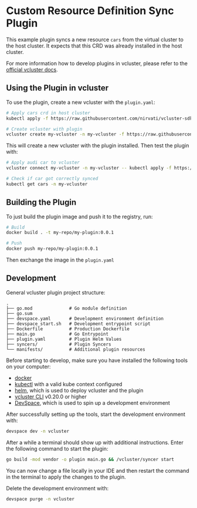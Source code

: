 # Custom Resource Definition Sync Plugin

This example plugin syncs a new resource `cars` from the virtual cluster to the
host cluster. It expects that this CRD was already installed in the host cluster.

For more information how to develop plugins in vcluster, please refer to the
[official vcluster docs](https://www.vcluster.com/docs/plugins/overview).

## Using the Plugin in vcluster

To use the plugin, create a new vcluster with the `plugin.yaml`:

```bash
# Apply cars crd in host cluster
kubectl apply -f https://raw.githubusercontent.com/nirvati/vcluster-sdk/main/examples/crd-sync/manifests/crds.yaml

# Create vcluster with plugin
vcluster create my-vcluster -n my-vcluster -f https://raw.githubusercontent.com/nirvati/vcluster-sdk/main/examples/crd-sync/plugin.yaml
```

This will create a new vcluster with the plugin installed. Then test the plugin with:

```bash
# Apply audi car to vcluster
vcluster connect my-vcluster -n my-vcluster -- kubectl apply -f https://raw.githubusercontent.com/nirvati/vcluster-sdk/main/examples/crd-sync/manifests/audi.yaml

# Check if car got correctly synced
kubectl get cars -n my-vcluster
```

## Building the Plugin

To just build the plugin image and push it to the registry, run:

```bash
# Build
docker build . -t my-repo/my-plugin:0.0.1

# Push
docker push my-repo/my-plugin:0.0.1
```

Then exchange the image in the `plugin.yaml`

## Development

General vcluster plugin project structure:

```text
.
├── go.mod              # Go module definition
├── go.sum
├── devspace.yaml       # Development environment definition
├── devspace_start.sh   # Development entrypoint script
├── Dockerfile          # Production Dockerfile 
├── main.go             # Go Entrypoint
├── plugin.yaml         # Plugin Helm Values
├── syncers/            # Plugin Syncers
└── manifests/          # Additional plugin resources
```

Before starting to develop, make sure you have installed the following tools on
your computer:

- [docker](https://docs.docker.com/)
- [kubectl](https://kubernetes.io/docs/tasks/tools/) with a valid kube context configured
- [helm](https://helm.sh/docs/intro/install/), which is used to deploy vcluster
  and the plugin
- [vcluster CLI](https://www.vcluster.com/docs/getting-started/setup) v0.20.0 or
  higher
- [DevSpace](https://devspace.sh/cli/docs/quickstart), which is used to spin up a
  development environment

After successfully setting up the tools, start the development environment with:

```bash
devspace dev -n vcluster
```

After a while a terminal should show up with additional instructions. Enter the
following command to start the plugin:

```bash
go build -mod vendor -o plugin main.go && /vcluster/syncer start
```

You can now change a file locally in your IDE and then restart the command in the
terminal to apply the changes to the plugin.

Delete the development environment with:

```bash
devspace purge -n vcluster
```
